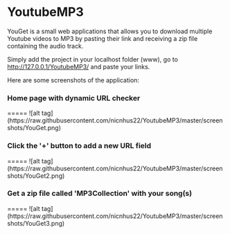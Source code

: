YoutubeMP3
==========

YouGet is a small web applications that allows you to download multiple Youtube videos to MP3 by pasting their link and receiving a zip file containing the audio track.

Simply add the project in your localhost folder (www), go to http://127.0.0.1/YoutubeMP3/ and paste your links.

Here are some screenshots of the application:

<h3>Home page with dynamic URL checker</h3>
=====
![alt tag](https://raw.githubusercontent.com/nicnhus22/YoutubeMP3/master/screenshots/YouGet.png)

<h3>Click the '+' button to add a new URL field</h3>
=====
![alt tag](https://raw.githubusercontent.com/nicnhus22/YoutubeMP3/master/screenshots/YouGet2.png)

<h3>Get a zip file called 'MP3Collection' with your song(s)</h3>
=====
![alt tag](https://raw.githubusercontent.com/nicnhus22/YoutubeMP3/master/screenshots/YouGet3.png)


